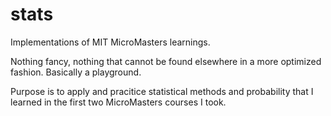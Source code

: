# stats
Implementations of MIT MicroMasters learnings.

Nothing fancy, nothing that cannot be found elsewhere in a more optimized fashion. Basically a playground.

Purpose is to apply and pracitice statistical methods and probability that I learned in the first two MicroMasters courses I took.

